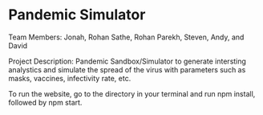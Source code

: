 # Pandemic Simulator

Team Members: Jonah, Rohan Sathe, Rohan Parekh, Steven, Andy, and David

Project Description: Pandemic Sandbox/Simulator to generate intersting analystics and simulate the spread of the virus with parameters such as masks, vaccines, infectivity rate, etc.

To run the website, go to the directory in your terminal and run npm install, followed by npm start.
